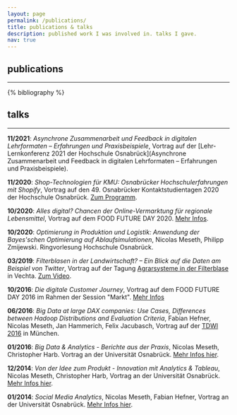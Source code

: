 ```yaml
---
layout: page
permalink: /publications/
title: publications & talks
description: published work I was involved in. talks I gave.
nav: true
---
```

## publications
---

<div class="publications">

{% bibliography %}


</div>

## talks
---

<b>11/2021</b>: *Asynchrone Zusammenarbeit und Feedback in digitalen Lehrformaten –  Erfahrungen und Praxisbeispiele*, Vortrag auf der [Lehr-Lernkonferenz 2021 der Hochschule Osnabrück](Asynchrone Zusammenarbeit und Feedback in digitalen Lehrformaten –  Erfahrungen und Praxisbeispiele).

<b>11/2020</b>: *Shop-Technologien für KMU: Osnabrücker Hochschulerfahrungen mit Shopify*, Vortrag auf den 49. Osnabrücker Kontaktstudientagen 2020 der Hochschule Osnabrück. [Zum Programm](https://netcase.hs-osnabrueck.de/index.php/s/SyHhML06oEIsNRR/download?path=%2F03_Information%20zur%20Sektion%20Gartenbau&files=KST_Flyer_Gartenbau_2020_Final.pdf).

<b>10/2020</b>: *Alles digital? Chancen der Online-Vermarktung für regionale Lebensmittel*, Vortrag auf dem FOOD FUTURE DAY 2020. [Mehr Infos](https://www.dil-ev.de/fileadmin/user_upload/FFD2020_Einladungskarte.pdf).

<b>10/2020</b>: *Optimierung in Produktion und Logistik: Anwendung der Bayes'schen Optimierung auf Ablaufsimulationen*, Nicolas Meseth, Philipp Zmijewski. Ringvorlesung Hochschule Osnabrück.

<b>03/2019</b>: *Filterblasen in der Landwirtschaft? – Ein Blick auf die Daten am Beispiel von Twitter*, Vortrag auf der Tagung [Agrarsysteme in der Filterblase](https://www.uni-vechta.de/koordinierungsstelle-transformationsforschung-agrar/projekte/aktuelle-projekt/agrifood-filterblase) in Vechta. [Zum Video](https://youtu.be/V15NS1N4dRU).

<b>10/2016</b>: *Die digitale Customer Journey*, Vortrag auf dem FOOD FUTURE DAY 2016 im Rahmen der Session "Markt". [Mehr Infos](https://www.li-food.de/fileadmin/user_upload/Dateien/Downloads/FFD2016_Infoflyer.pdf)

<b>06/2016</b>: *Big Data at large DAX companies: Use Cases, Differences between Hadoop Distributions and Evaluation Criteria*, Fabian Hefner, Nicolas Meseth, Jan Hammerich, Felix Jacubasch, Vortrag auf der [TDWI 2016](https://www.tdwi-konferenz.de/konferenzen/tdwi2016/konferenz/konferenzprogramm.html) in München.

<b>01/2016</b>: *Big Data & Analytics - Berichte aus der Praxis*, Nicolas Meseth, Christopher Harb. Vortrag an der Universität Osnabrück. [Mehr Infos hier](https://www.wiwi.uni-osnabrueck.de/meldung/artikel/praxisvortrag-big-data-analytics-berichte-aus-der-praxis-am-fachgebiet-mswi.html).

<b>12/2014</b>: *Von der Idee zum Produkt - Innovation mit Analytics & Tableau*, Nicolas Meseth, Christopher Harb, Vortrag an der Universität Osnabrück. [Mehr Infos hier](https://www.wiwi.uni-osnabrueck.de/meldung/artikel/praxisvortrag-von-der-idee-zum-produkt-innovation-mit-analytics-tableau-am-fachgebiet-mswi.html).

<b>01/2014</b>: *Social Media Analytics*, Nicolas Meseth, Fabian Hefner, Vortrag an der Universität Osnabrück. [Mehr Infos hier](https://www.wiwi.uni-osnabrueck.de/meldung/artikel/praxisvortrag-social-media-analytics.html).
